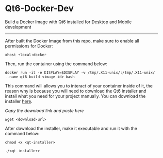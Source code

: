 # Qt6-Docker-Dev
Build a Docker Image with Qt6 installed for Desktop and Mobile development

---
After built the Docker Image from this repo, make sure to enable all permissions for Docker:
```
xhost +local:docker
```
Then, run the container using the command below:
```
docker run -it -e DISPLAY=$DISPLAY -v /tmp/.X11-unix/:/tmp/.X11-unix/ --name qt6-build <image-id> bash
```
This command will allows you to interact of your container inside of it, the reason why is because you will need to download the Qt6 installer and install what you need for your project manually. You can download the installer [here](https://www.qt.io/download).

*Copy the download link and paste here*
```
wget <download-url>
```
After download the installer, make it executable and run it with the command below:
```
chmod +x <qt-installer>
```
```
./<qt-installer>
```
